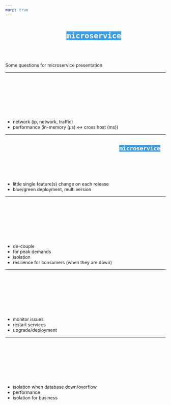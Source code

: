 ```yaml
---
marp: true
---
```

<style>
section {
  background-color: black;
  color: white;
}
a {
  color: #3e9ce0;
}
h1, h2 {
  color: white;
  padding-bottom: 50px;
}
code {
  background-color: #3e9ce0;
  color: white;
}
code span {
  color: black;
}
blockquote {
  color: rgba(192, 192, 192, 1);
}
</style>


# Questions for `microservice`

Some questions for microservice presentation

---

## Why integration over the network is a challenge ?

- network (ip, network, traffic)
- performance (in-memory (μs) <-> cross host (ms))

---


## Why releases become less risky in `microservice` ?

- little single feature(s) change on each release
- blue/green deployment, multi version

---

## Why we use the message queue (MQ, async message) in cloud application ?

- de-couple
- for peak demands
- isolation
- resilience for consumers (when they are down)

---

## Why the observability of microservice is so important ?

* monitor issues
* restart services
* upgrade/deployment

--- 

## Why the ATO office recommends using a separate database per service ?

* isolation when database down/overflow
* performance
* isolation for business